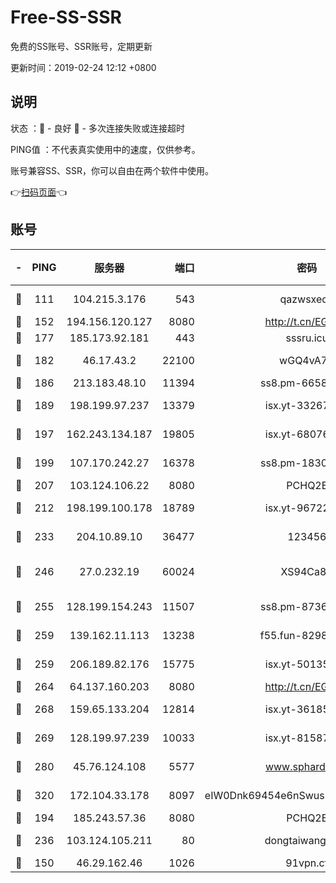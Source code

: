 # Free-SS-SSR

免费的SS账号、SSR账号，定期更新

更新时间：2019-02-24 12:12 +0800

## 说明

状态     ：🙂 - 良好 🙁 - 多次连接失败或连接超时

PING值   ：不代表真实使用中的速度，仅供参考。

账号兼容SS、SSR，你可以自由在两个软件中使用。

👉[扫码页面](https://liesauer.github.io/free-ss-ssr.github.io/)👈

## 账号

|-|PING|服务器|端口|密码|加密方式|区域|
|:----:|:----:|:-----:|-----:|:----:|:----:|:----:|
|🙂|111|104.215.3.176|543|qazwsxedc|aes-256-gcm|JP|
|🙂|152|194.156.120.127|8080|http://t.cn/EGJIyrl|rc4-md5|RU|
|🙂|177|185.173.92.181|443|sssru.icu|rc4-md5|RU|
|🙂|182|46.17.43.2|22100|wGQ4vA7D|aes-256-gcm|RU|
|🙂|186|213.183.48.10|11394|ss8.pm-66583704|rc4-md5|RU|
|🙂|189|198.199.97.237|13379|isx.yt-33267652|aes-256-cfb|US|
|🙂|197|162.243.134.187|19805|isx.yt-68076091|aes-256-cfb|US|
|🙂|199|107.170.242.27|16378|ss8.pm-18305798|aes-256-cfb|US|
|🙂|207|103.124.106.22|8080|PCHQ2E|rc4-md5|US|
|🙂|212|198.199.100.178|18789|isx.yt-96722756|aes-256-cfb|US|
|🙂|233|204.10.89.10|36477|123456|aes-256-cfb|US|
|🙂|246|27.0.232.19|60024|XS94Ca8K|xchacha20-ietf-poly1305|HK|
|🙂|255|128.199.154.243|11507|ss8.pm-87365089|aes-256-cfb|SG|
|🙂|259|139.162.11.113|13238|f55.fun-82987043|aes-256-cfb|SG|
|🙂|259|206.189.82.176|15775|isx.yt-50135152|aes-256-cfb|SG|
|🙂|264|64.137.160.203|8080|http://t.cn/EGJIyrl|rc4-md5|CA|
|🙂|268|159.65.133.204|12814|isx.yt-36185049|aes-256-cfb|SG|
|🙂|269|128.199.97.239|10033|isx.yt-81587918|aes-256-cfb|SG|
|🙂|280|45.76.124.108|5577|www.sphard.com|aes-256-cfb|AU|
|🙂|320|172.104.33.178|8097|eIW0Dnk69454e6nSwuspv9DmS201tQ0D|aes-256-cfb|SG|
|🙂|194|185.243.57.36|8080|PCHQ2E|rc4-md5|US|
|🙂|236|103.124.105.211|80|dongtaiwang.com|aes-256-cfb|US|
|🙁|150|46.29.162.46|1026|91vpn.cf|rc4-md5|RU|
